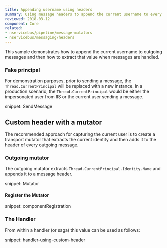 ```yaml
---
title: Appending username using headers
summary: Using message headers to append the current username to every message.
reviewed: 2018-03-12
component: Core
related:
- nservicebus/pipeline/message-mutators
- nservicebus/messaging/headers
---
```


This sample demonstrates how to append the current username to outgoing messages and then how to extract that value when messages are handled.


### Fake principal

For demonstration purposes, prior to sending a message, the `Thread.CurrentPrincipal` will be replaced with a new instance. In a production scenario, the `Thread.CurrentPrincipal` would be either the impersonated user from IIS or the current user sending a message.

snippet: SendMessage


## Custom header with a mutator

The recommended approach for capturing the current user is to create a transport mutator that extracts the current identity and then adds it to the header of every outgoing message.


### Outgoing mutator

The outgoing mutator extracts `Thread.CurrentPrincipal.Identity.Name` and appends it to a message header.

snippet: Mutator


#### Register the Mutator

snippet: componentRegistration


### The Handler

From within a handler (or saga) this value can be used as follows:

snippet: handler-using-custom-header
